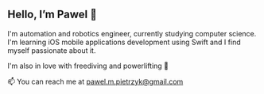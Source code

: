 ## Hello, I’m Pawel 👋

I'm automation and robotics engineer, currently studying computer science. 
I'm learning iOS mobile applications development using Swift and I find myself passionate about it. 

I'm also in love with freediving and powerlifting 💞️

 📫 You can reach me at pawel.m.pietrzyk@gmail.com

<!---
PawelMP/PawelMP is a ✨ special ✨ repository because its `README.md` (this file) appears on your GitHub profile.
You can click the Preview link to take a look at your changes.
--->
